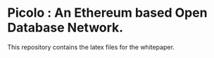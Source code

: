 # Picolo : An Ethereum based Open Database Network.

This repository contains the latex files for the whitepaper.

